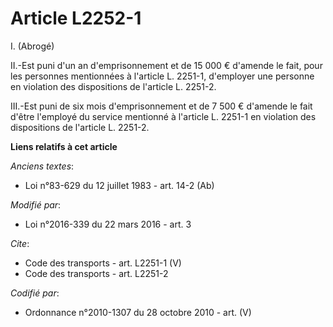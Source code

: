 # Article L2252-1

I. (Abrogé) 

II.-Est puni d'un an d'emprisonnement et de 15 000 € d'amende le fait, pour les personnes mentionnées à l'article L. 2251-1,
d'employer une personne en violation des dispositions de l'article L. 2251-2. 

III.-Est puni de six mois d'emprisonnement et de 7 500 € d'amende le fait d'être l'employé du service mentionné à l'article
L. 2251-1 en violation des dispositions de l'article L. 2251-2.

**Liens relatifs à cet article**

_Anciens textes_:

  - Loi n°83-629 du 12 juillet 1983 - art. 14-2 (Ab)

_Modifié par_:

  - Loi n°2016-339 du 22 mars 2016 - art. 3

_Cite_:

  - Code des transports - art. L2251-1 (V)
  - Code des transports - art. L2251-2

_Codifié par_:

  - Ordonnance n°2010-1307 du 28 octobre 2010 - art. (V)
